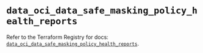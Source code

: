# `data_oci_data_safe_masking_policy_health_reports`

Refer to the Terraform Registry for docs: [`data_oci_data_safe_masking_policy_health_reports`](https://registry.terraform.io/providers/oracle/oci/7.19.0/docs/data-sources/data_safe_masking_policy_health_reports).

